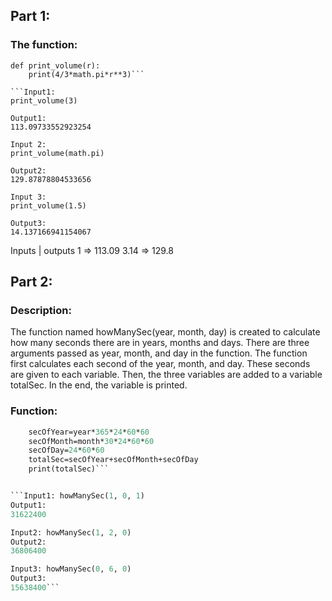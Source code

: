 
## Part 1:

### The function:
```import math
def print_volume(r):
    print(4/3*math.pi*r**3)```

```Input1:  
print_volume(3)

Output1:
113.09733552923254

Input 2:
print_volume(math.pi)

Output2:
129.87878804533656

Input 3:
print_volume(1.5)

Output3:
14.137166941154067
```
Inputs | outputs
1     => 113.09
3.14  => 129.8

## Part 2:
### Description:
The function named howManySec(year, month, day) is created to calculate how many seconds there are in years, months and days. There are three arguments passed as year, month, and day in the function.
The function first calculates each second of the year, month, and day. These seconds are given to each variable. Then, the three variables are added to a variable totalSec.
In the end, the variable is printed. 

### Function:
```def howManySec(year, month, day):
    secOfYear=year*365*24*60*60
    secOfMonth=month*30*24*60*60
    secOfDay=24*60*60
    totalSec=secOfYear+secOfMonth+secOfDay
    print(totalSec)```


```Input1: howManySec(1, 0, 1)
Output1: 
31622400

Input2: howManySec(1, 2, 0)
Output2:
36806400

Input3: howManySec(0, 6, 0)
Output3:
15638400```




 


